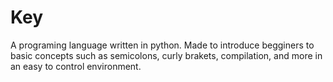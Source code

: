 # Key
A programing language written in python.  Made to introduce begginers to basic concepts such as semicolons, curly brakets, compilation, and more in an easy to control environment.
